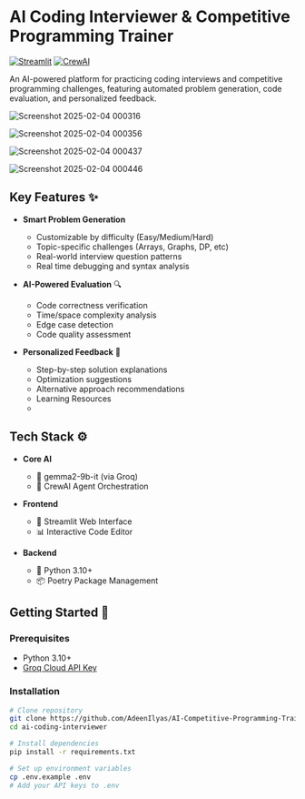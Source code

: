 # AI Coding Interviewer & Competitive Programming Trainer 

[![Streamlit](https://img.shields.io/badge/Streamlit-FF4B4B?style=for-the-badge&logo=Streamlit&logoColor=white)](https://streamlit.io/)
[![CrewAI](https://img.shields.io/badge/CrewAI-0B0B0B?style=for-the-badge)](https://www.crewai.com/)

An AI-powered platform for practicing coding interviews and competitive programming challenges, featuring automated problem generation, code evaluation, and personalized feedback.

![Screenshot 2025-02-04 000316](https://github.com/user-attachments/assets/96227ca5-bffb-478d-997c-0d1b98417322)

<p align="center">
  
![Screenshot 2025-02-04 000356](https://github.com/user-attachments/assets/1c149bfb-8602-42a7-9165-b370c197a55b)

![Screenshot 2025-02-04 000437](https://github.com/user-attachments/assets/6a34afa4-e66f-4fda-aa4d-036f5fc42838)

![Screenshot 2025-02-04 000446](https://github.com/user-attachments/assets/874e31ea-7403-4560-a8cb-8c798c4df9d2)

</p>



## Key Features ✨

- **Smart Problem Generation**
  - Customizable by difficulty (Easy/Medium/Hard)
  - Topic-specific challenges (Arrays, Graphs, DP, etc)
  - Real-world interview question patterns
  - Real time debugging and syntax analysis

- **AI-Powered Evaluation** 🔍
  - Code correctness verification
  - Time/space complexity analysis
  - Edge case detection
  - Code quality assessment

- **Personalized Feedback** 🚀
  - Step-by-step solution explanations
  - Optimization suggestions
  - Alternative approach recommendations
  - Learning Resources
  - 

## Tech Stack ⚙️

- **Core AI**
  - 🧠 gemma2-9b-it (via Groq)
  - 🤖 CrewAI Agent Orchestration

- **Frontend**
  - 🎨 Streamlit Web Interface
  - 📊 Interactive Code Editor

- **Backend**
  - 🐍 Python 3.10+
  - 📦 Poetry Package Management

## Getting Started 🚀

### Prerequisites
- Python 3.10+
- [Groq Cloud API Key](https://console.groq.com/keys)

### Installation
```bash
# Clone repository
git clone https://github.com/AdeenIlyas/AI-Competitive-Programming-Trainer.git
cd ai-coding-interviewer

# Install dependencies
pip install -r requirements.txt

# Set up environment variables
cp .env.example .env
# Add your API keys to .env
